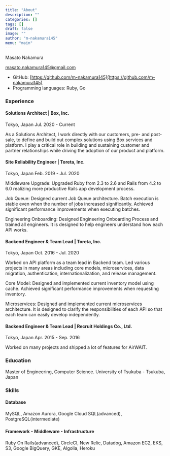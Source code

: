 ```yaml
---
title: "About"
description: ""
categories: []
tags: []
draft: false
image: ""
author: "m-nakamura145"
menu: "main"
---
```


Masato Nakamura

<!--more-->

masato.nakamura145@gmail.com

- GitHub: [https://github.com/m-nakamura145](https://github.com/m-nakamura145)
- Programming languages: Ruby, Go

### Experience

#### Solutions Architect | Box, Inc.
Tokyo, Japan Jul. 2020 - Current

As a Solutions Architect, I work directly with our customers, pre- and post-sale, to define and build out complex solutions using Box services and platform. I play a critical role in building and sustaining customer and partner relationships while driving the adoption of our product and platform.

#### Site Reliability Engineer | Toreta, Inc.
Tokyo, Japan Feb. 2019 - Jul. 2020

Middleware Upgrade: Upgraded Ruby from 2.3 to 2.6 and Rails from 4.2 to 6.0 realizing more productive Rails app development process.

Job Queue: Designed current Job Queue architecture. Batch execution is stable even when the number of jobs increased significantly. Achieved significant performance improvements when executing batches.

Engineering Onboarding: Designed Engineering Onboarding Process and trained all engineers. It is designed to help engineers understand how each API works.

#### Backend Engineer & Team Lead | Toreta, Inc.
Tokyo, Japan Oct. 2016 - Jul. 2020

Worked on API platform as a team lead in Backend team. Led various projects in many areas including core models, microservices, data migration, authentication, internationalization, and release management.

Core Model: Designed and implemented current inventory model using cache. Achieved significant performance improvements when requesting inventory. 

Microservices: Designed and implemented current microservices architecture. It is designed to clarify the responsibilities of each API so that each team can easily develop independently.

#### Backend Engineer & Team Lead | Recruit Holdings Co., Ltd.
Tokyo, Japan Apr. 2015 - Sep. 2016

Worked on many projects and shipped a lot of features for AirWAIT.

### Education
Master of Engineering, Computer Science. University of Tsukuba - Tsukuba, Japan

### Skills

#### Database
MySQL, Amazon Aurora, Google Cloud SQL(advanced), PostgreSQL(intermediate)

#### Framework・Middleware・Infrastructure
Ruby On Rails(advanced), CircleCI, New Relic, Datadog, Amazon EC2, EKS, S3, Google BigQuery, GKE, Algolia, Heroku
